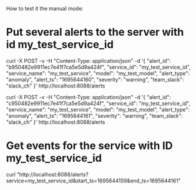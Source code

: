 How to test it the manual mode:

# Put several alerts to the server with id my_test_service_id

curl -X POST -v -H "Content-Type: application/json" -d '{
"alert_id": "b950482e9911ec7e41f7ca5e5d9a424f",
"service_id": "my_test_service_id",
"service_name": "my_test_service",
"model": "my_test_model",
"alert_type": "anomaly",
"alert_ts": "1695644160",
"severity": "warning",
"team_slack": "slack_ch"
}' http://localhost:8088/alerts

curl -X POST -v -H "Content-Type: application/json" -d '{
"alert_id": "c950482e9911ec7e41f7ca5e5d9a424f",
"service_id": "my_test_service_id",
"service_name": "my_test_service",
"model": "my_test_model",
"alert_type": "anomaly",
"alert_ts": "1695644161",
"severity": "warning",
"team_slack": "slack_ch"
}' http://localhost:8088/alerts


# Get events for the service with ID my_test_service_id
curl "http://localhost:8088/alerts?service=my_test_service_id&start_ts=1695644159&end_ts=1695644161"
